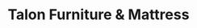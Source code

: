 ---
title: "Talon Furniture & Mattress"
url: /amherst/talon-furniture-and-mattress/
shop: furniture
---